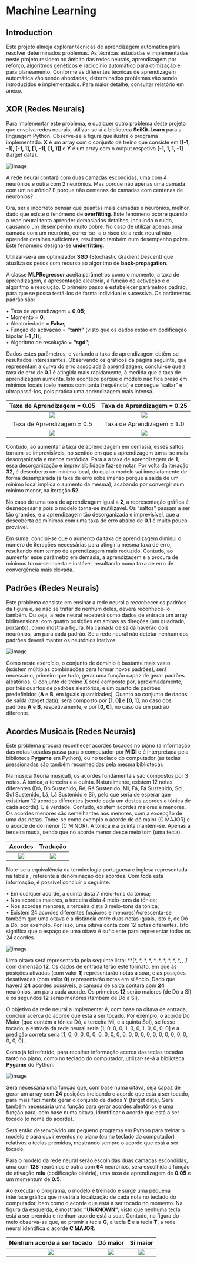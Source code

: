 # Machine Learning

## Introduction

Este projeto almeja explorar técnicas de aprendizagem automática para resolver determinados problemas. As técnicas estudadas e implementadas neste projeto residem no âmbito das redes neurais, aprendizagem por reforço, algoritmos genéticos e raciocínio automático para otimização e para planeamento.
Conforme as diferentes técnicas de aprendizagem automática vão sendo abordadas, determinados problemas vão sendo introduzidos e implementados. Para maior detalhe, consultar relatório em anexo.

## XOR (Redes Neurais)

Para implementar este problema, e qualquer outro problema deste projeto que envolva redes neurais, utilizar-se-á a biblioteca **SciKit-Learn** para a linguagem Python. Observe-se a figura que ilustra o programa implementado. **X** é um array com o conjunto de treino que consiste em **[[-1, -1], [-1, 1], [1, -1], [1, 1]]** e **Y** é um array com o output respetivo **[-1, 1, 1, -1]** (target data).  

![image](https://user-images.githubusercontent.com/75852333/154865458-dd0ba9c0-8fc8-433f-a643-8233e2f97b9e.png)
  
A rede neural contará com duas camadas escondidas, uma com 4 neurónios e outra com 2 neurónios. Mas porque não apenas uma camada com um neurónio? E porque não centenas de camadas com centenas de neurónios?  
  
Ora, seria incorreto pensar que quantas mais camadas e neurónios, melhor, dado que existe o fenómeno de **overfitting**. Este fenómeno ocorre quando a rede neural tenta aprender demasiados detalhes, incluindo o ruído, causando um desempenho muito pobre. No caso de utilizar apenas uma camada com um neurónio, correr-se-ia o risco de a rede neural não aprender detalhes suficientes, resultanto também num desempenho pobre. Este fenómeno designa-se **underfitting**.  
  
Utilizar-se-á um optimizador **SGD** (Stochastic Gradient Descent) que atualiza os pesos com recurso ao algoritmo de **back-propagation**.

A classe **MLPRegressor** aceita parâmetros como o momento, a taxa de aprendizagem, a apresentação aleatória, a função de activação e o algoritmo e resolução. O primeiro passo é estabelecer parâmetros padrão, para que se possa testá-los de forma individual e sucessiva. Os parâmetros padrão são:  
  
• Taxa de aprendizagem = **0.05**;  
• Momento = **0**;  
• Aleatoriedade = **False**;  
• Função de activação = **“tanh”** (visto que os dados estão em codificação bipolar **[-1 ,1]**);  
• Algoritmo de resolução = **“sgd”**;  
  
Dados estes parâmetros, e variando a taxa de aprendizagem obtêm-se resultados interessantes. Observando os gráficos da página seguinte, que representam a curva do erro associada à aprendizagem, conclui-se que a taxa de erro de **0.1** é atingida mais rapidamente, à medida que a taxa de aprendizagem aumenta. Isto acontece porque o modelo não fica preso em mínimos locais (pelo menos com tanta frequência) e consegue “saltar“ e ultrapassá-los, pois pratica uma aprendizagem mais intensa.  
  
Taxa de Aprendizagem = 0.05             |  Taxa de Aprendizagem = 0.25
:-------------------------:|:-------------------------:
![](https://user-images.githubusercontent.com/75852333/154865171-f839088e-f6b3-43ed-905b-df9dd3b57f1b.png)  |  ![](https://user-images.githubusercontent.com/75852333/154865474-30f7d7ac-88cf-4931-a83a-9cc94f8e826e.png)
Taxa de Aprendizagem = 0.5             |  Taxa de Aprendizagem = 1.0
![](https://user-images.githubusercontent.com/75852333/154865480-d11a048e-969b-4856-b270-3e64875811e3.png)  |  ![](https://user-images.githubusercontent.com/75852333/154865483-e4860528-810f-4a0c-a97d-150d16bfe954.png)

Contudo, ao aumentar a taxa de aprendizagem em demasia, esses saltos tornam-se imprevisíveis, no sentido em que a aprendizagem torna-se mais desorganizada e menos metódica. Para a a taxa de aprendizagem de **1**, essa desorganização e imprevisibilidade faz-se notar. Por volta da iteração **32**, é descoberto um mínimo local, do qual o modelo sai imediatamente de forma desamparada (a taxa de erro sobe imenso porque a saída de um mínimo local implica o aumento da mesma), acabando por convergir num mínimo menor, na iteração **52**.  
  
No caso de uma taxa de aprendizagem igual a **2**, a representação gráfica é desnecessária pois o modelo torna-se inutilizável. Os “saltos” passam a ser tão grandes, e a aprendizagem tão desorganizada e imprevisível, que a descoberta de mínimos com uma taxa de erro abaixo de **0.1** é muito pouco provável.  
  
Em suma, conclui-se que o aumento da taxa de aprendizagem diminui o número de iterações necessárias para atingir a mesma taxa de erro, resultando num tempo de aprendizagem mais reduzido. Contudo, ao aumentar esse parâmetro em demasia, a aprendizagem e a procura de mínimos torna-se incerta e instável, resultando numa taxa de erro de convergência mais elevada.  
  
## Padrões (Redes Neurais)

Este problema consiste em ensinar a rede neural a reconhecer os padrões da figura e, se não se tratar de nenhum deles, deverá reconhecê-lo também. Ou seja, a rede neural receberá como dados de entrada um array bidimensional com quatro posições em ambas as direções (um quadrado, portanto), como mostra a figura. Na camada de saída haverão dois neurónios, um para cada padrão. Se a rede neural não detetar nenhum dos padrões deverá manter os neurónios inativos.

![image](https://user-images.githubusercontent.com/75852333/154865850-5f028783-ab66-4d7d-ae32-1ab603df9b60.png)

Como neste exercício, o conjunto de domínio é bastante mais vasto (existem múltiplas combinações para formar novos padrões), será necessário, primeiro que tudo, gerar uma função capaz de gerar padrões aleatórios. O conjunto de treino **X** será composto por, aproximadamente, por três quartos de padrões aleatórios, e um quarto de padrões predefinidos (**A** e **B**, em iguais quantidades), Quanto ao conjunto de dados de saída (target data), será composto por **[1, 0]** e **[0, 1]**, no caso dos padrões **A** e **B**, respetivamente, e por **[0, 0]**, no caso de um padrão diferente.

## Acordes Musicais (Redes Neurais)

Este problema procura reconhecer acordes tocados no piano (a informação das notas tocadas passa para o computador por **MIDI** e é interpretada pela biblioteca **Pygame** em Python), ou no teclado do computador (as teclas pressionadas são também reconhecidas pela mesma biblioteca).  
  
Na música (teoria musical), os acordes fundamentais são compostos por 3 notas. A tónica, a terceira e a quinta. Naturalmente, existem 12 notas diferentes (Dó, Dó Sustenido, Ré, Ré Sustenido, Mi, Fá, Fá Sustenido, Sol, Sol Sustenido, Lá, Lá Sustenido e Si), pelo que seria de esperar que existiriam 12 acordes diferentes (sendo cada um destes acordes a tónica de cada acorde). E é verdade. Contudo, existem acordes maiores e menores. Os acordes menores são semelhantes aos menores, com a excepção de uma das notas. Tome-se como exemplo o acorde de dó maior (C MAJOR) e o acorde de dó menor (C MINOR). A tónica e a quinta mantêm-se. Apenas a terceira muda, sendo que no acorde menor desce meio tom (uma tecla).  

Acordes             |  Tradução
:-------------------------:|:-------------------------:
![](https://user-images.githubusercontent.com/75852333/154865924-91220821-0f7c-4c1e-9b33-5401c57efea2.png)  |  ![](https://user-images.githubusercontent.com/75852333/154865950-462f3949-9d41-4fcd-b543-d47fa06702ca.png)

Note-se a equivalência da terminologia portuguesa e inglesa representada na tabela , referente à denominação dos acordes. Com toda esta informação, é possível concluir o seguinte:  
  
• Em qualquer acorde, a quinta dista 7 meio-tons da tónica;  
• Nos acordes maiores, a terceira dista 4 meio-tons da tónica;  
• Nos acordes menores, a terceira dista 3 meio-tons da tónica;  
• Existem 24 acordes diferentes (maiores e menores)Acrescenta-se também que uma oitava é a distância entre duas notas iguais, isto é, de Dó a Dó, por exemplo. Por isso, uma oitava conta com 12 notas diferentes. Isto significa que o espaço de uma oitava é suficiente para representar todos os 24 acordes.  

![image](https://user-images.githubusercontent.com/75852333/154866017-f7ae7eb0-85da-48a8-a7fc-0e0b26e401d0.png)

Uma oitava será representada pela seguinte lista: **[*, *, *, *, *, *, *, *, *, *, *, *]** com dimensão **12**. Os dados de entrada terão este formato, em que as posições ativadas (com valor **1**) representarão notas a soar, e as posições desativadas (com valor **0**) representarão notas em silêncio. Dado que haverá **24** acordes possíveis, a camada de saída contará com **24** neurónios, um para cada acorde. Os primeiros **12** serão maiores (de Dó a Si) e os segundos **12** serão menores (também de Dó a Si).  
  
O objetivo da rede neural a implementar é, com base na oitava de entrada, concluir acerca do acorde que está a ser tocado. Por exemplo, o acorde Dó Maior (que contém a tónica Dó, a terceira Mi, e a quinta Sol), se fosse tocado, a entrada da rede neural seria [1, 0, 0, 0, 1, 0, 0, 1, 0, 0, 0, 0] e a predição correta seria [1, 0, 0, 0, 0, 0, 0, 0, 0, 0, 0, 0, 0, 0, 0, 0, 0, 0, 0, 0, 0, 0, 0, 0].  
  
Como já foi referido, para recolher informação acerca das teclas tocadas tanto no piano, como no teclado do computador, utilizar-se-á a biblioteca **Pygame** do Python.  
  
 ![image](https://user-images.githubusercontent.com/75852333/154866112-db137f36-8e7b-48ff-be64-27065ba84e79.png)

Será necessária uma função que, com base numa oitava, seja capaz de gerar um array com **24** posições indicando o acorde que está a ser tocado, para mais facilmente gerar o conjunto de dados **Y** (target data). Será também necessária uma função para gerar acordes aleatórios e uma função para, com base numa oitava, identificar o acorde que está a ser tocado (o nome do acorde).  
  
Será então desenvolvido um pequeno programa em Python para treinar o modelo e para ouvir eventos no piano (ou no teclado do computador) relativos a teclas premidas, mostrando sempre o acorde que está a ser tocado.  
  
Para o modelo da rede neural serão escolhidas duas camadas escondidas, uma com **128** neurónios e outra com **64** neurónios, será escolhida a função de ativação **relu** (codificação binária), uma taxa de aprendizagem de **0.05** e um momentum de **0.5**.

Ao executar o programa, o modelo é treinado e surge uma pequena interface gráfica que mostra a localização de cada nota no teclado do computador, bem como o acorde que está a ser tocado no momento. Na figura da esquerda, é mostrado **“UNKNOWN”**, visto que nenhuma tecla está a ser premida e nenhum acorde está a soar. Contudo, na figura do meio observa-se que, ao premir a tecla **Q**, a tecla **E** e a tecla **T**, a rede neural identifica o acorde **C MAJOR**.

Nenhum acorde a ser tocado   |  Dó maior  |  Si maior
:-------------------------:|:-------------------------:|:-------------------------:
![](https://user-images.githubusercontent.com/75852333/154866145-7ed7756e-3080-478b-a69c-a670f159e3ce.png)  |  ![](https://user-images.githubusercontent.com/75852333/154866234-964dc4b4-ee7e-4365-9fa6-045d899c638e.png)  |  ![](https://user-images.githubusercontent.com/75852333/154866238-89f582b6-b610-4ca6-9616-ba732e5407ad.png)


